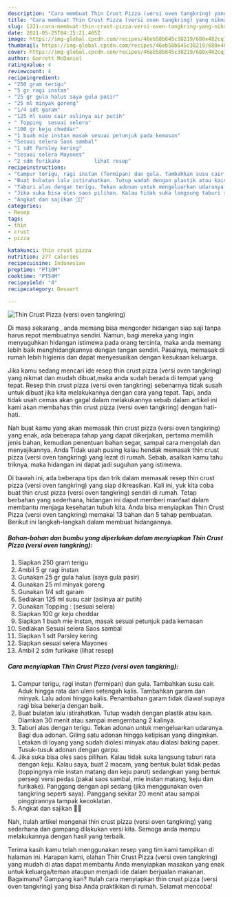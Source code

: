 ```yaml
---
description: "Cara membuat Thin Crust Pizza (versi oven tangkring) yang nikmat dan Mudah Dibuat"
title: "Cara membuat Thin Crust Pizza (versi oven tangkring) yang nikmat dan Mudah Dibuat"
slug: 1221-cara-membuat-thin-crust-pizza-versi-oven-tangkring-yang-nikmat-dan-mudah-dibuat
date: 2021-05-25T04:15:21.465Z
image: https://img-global.cpcdn.com/recipes/46eb58b645c38219/680x482cq70/thin-crust-pizza-versi-oven-tangkring-foto-resep-utama.jpg
thumbnail: https://img-global.cpcdn.com/recipes/46eb58b645c38219/680x482cq70/thin-crust-pizza-versi-oven-tangkring-foto-resep-utama.jpg
cover: https://img-global.cpcdn.com/recipes/46eb58b645c38219/680x482cq70/thin-crust-pizza-versi-oven-tangkring-foto-resep-utama.jpg
author: Garrett McDaniel
ratingvalue: 4
reviewcount: 4
recipeingredient:
- "250 gram terigu"
- "5 gr ragi instan"
- "25 gr gula halus saya gula pasir"
- "25 ml minyak goreng"
- "1/4 sdt garam"
- "125 ml susu cair aslinya air putih"
- " Topping  sesuai selera"
- "100 gr keju cheddar"
- "1 buah mie instan masak sesuai petunjuk pada kemasan"
- "Sesuai selera Saos sambal"
- "1 sdt Parsley kering"
- "sesuai selera Mayones"
- "2 sdm furikake           lihat resep"
recipeinstructions:
- "Campur terigu, ragi instan (fermipan) dan gula. Tambahkan susu cair. Aduk hingga rata dan uleni setengah kalis. Tambahkan garam dan minyak. Lalu adoni hingga kalis. Penambahan garam tidak diawal supaya ragi bisa bekerja dengan baik."
- "Buat bulatan lalu istirahatkan. Tutup wadah dengan plastik atau kain. Diamkan 30 menit atau sampai mengembang 2 kalinya."
- "Taburi alas dengan terigu. Tekan adonan untuk mengeluarkan udaranya. Bagi dua adonan. Giling satu adonan hingga ketipisan yang diinginkan. Letakan di loyang yang sudah diolesi minyak atau dialasi baking paper. Tusuk-tusuk adonan dengan garpu."
- "Jika suka bisa oles saos pilihan. Kalau tidak suka langsung taburi rata dengan keju. Kalau saya, buat 2 macam, yang bentuk bulat tidak pedas (toppingnya mie instan matang dan keju parut) sedangkan yang bentuk persegi versi pedas (pakai saos sambal, mie instan matang, keju dan furikake). Panggang dengan api sedang (jika menggunakan oven tangkring seperti saya). Panggang sekitar 20 menit atau sampai pinggirannya tampak kecoklatan."
- "Angkat dan sajikan 🤗😍"
categories:
- Resep
tags:
- thin
- crust
- pizza

katakunci: thin crust pizza 
nutrition: 277 calories
recipecuisine: Indonesian
preptime: "PT10M"
cooktime: "PT54M"
recipeyield: "4"
recipecategory: Dessert

---
```



![Thin Crust Pizza (versi oven tangkring)](https://img-global.cpcdn.com/recipes/46eb58b645c38219/680x482cq70/thin-crust-pizza-versi-oven-tangkring-foto-resep-utama.jpg)

Di masa  sekarang , anda memang bisa mengorder hidangan siap saji tanpa harus repot membuatnya sendiri. Namun, bagi mereka yang ingin menyuguhkan hidangan istimewa pada orang tercinta, maka anda memang lebih baik menghidangkannya dengan tangan sendiri. Pasalnya, memasak di rumah lebih higienis dan dapat menyesuaikan dengan kesukaan keluarga.

Jika kamu sedang mencari ide resep thin crust pizza (versi oven tangkring) yang nikmat dan mudah dibuat,maka anda sudah berada di tempat yang tepat. Resep thin crust pizza (versi oven tangkring)  sebenarnya tidak susah untuk dibuat jika kita melakukannya dengan cara yang tepat. Tapi, anda tidak usah cemas akan gagal dalam melakukannya 
sebab dalam artikel ini kami akan membahas thin crust pizza (versi oven tangkring) dengan hati-hati.  



Nah buat kamu yang akan memasak thin crust pizza (versi oven tangkring) yang enak, ada beberapa tahap yang dapat dikerjakan, pertama memilih jenis bahan, kemudian penentuan bahan segar, sampai cara mengolah dan menyajikannya. Anda Tidak usah pusing kalau hendak memasak thin crust pizza (versi oven tangkring) yang lezat di rumah. Sebab, asalkan kamu  tahu triknya, maka hidangan ini dapat jadi suguhan yang istimewa.

Di bawah ini, ada beberapa tips dan trik dalam memasak resep thin crust pizza (versi oven tangkring) yang siap dikreasikan. Kali ini, yuk kita coba buat thin crust pizza (versi oven tangkring) sendiri di rumah. Tetap berbahan yang sederhana, hidangan ini dapat memberi manfaat dalam membantu menjaga kesehatan tubuh kita. Anda bisa menyiapkan Thin Crust Pizza (versi oven tangkring) memakai 13 bahan dan 5 tahap pembuatan. Berikut ini langkah-langkah dalam membuat hidangannya.

<!--inarticleads1-->

##### Bahan-bahan dan bumbu yang diperlukan dalam menyiapkan Thin Crust Pizza (versi oven tangkring):

1. Siapkan 250 gram terigu
1. Ambil 5 gr ragi instan
1. Gunakan 25 gr gula halus (saya gula pasir)
1. Gunakan 25 ml minyak goreng
1. Gunakan 1/4 sdt garam
1. Sediakan 125 ml susu cair (aslinya air putih)
1. Gunakan  Topping : (sesuai selera)
1. Siapkan 100 gr keju cheddar
1. Siapkan 1 buah mie instan, masak sesuai petunjuk pada kemasan
1. Sediakan Sesuai selera Saos sambal
1. Siapkan 1 sdt Parsley kering
1. Siapkan sesuai selera Mayones
1. Ambil 2 sdm furikake           (lihat resep)




<!--inarticleads2-->

##### Cara menyiapkan Thin Crust Pizza (versi oven tangkring):

1. Campur terigu, ragi instan (fermipan) dan gula. Tambahkan susu cair. Aduk hingga rata dan uleni setengah kalis. Tambahkan garam dan minyak. Lalu adoni hingga kalis. Penambahan garam tidak diawal supaya ragi bisa bekerja dengan baik.
1. Buat bulatan lalu istirahatkan. Tutup wadah dengan plastik atau kain. Diamkan 30 menit atau sampai mengembang 2 kalinya.
1. Taburi alas dengan terigu. Tekan adonan untuk mengeluarkan udaranya. Bagi dua adonan. Giling satu adonan hingga ketipisan yang diinginkan. Letakan di loyang yang sudah diolesi minyak atau dialasi baking paper. Tusuk-tusuk adonan dengan garpu.
1. Jika suka bisa oles saos pilihan. Kalau tidak suka langsung taburi rata dengan keju. Kalau saya, buat 2 macam, yang bentuk bulat tidak pedas (toppingnya mie instan matang dan keju parut) sedangkan yang bentuk persegi versi pedas (pakai saos sambal, mie instan matang, keju dan furikake). Panggang dengan api sedang (jika menggunakan oven tangkring seperti saya). Panggang sekitar 20 menit atau sampai pinggirannya tampak kecoklatan.
1. Angkat dan sajikan 🤗😍




Nah, itulah artikel mengenai  thin crust pizza (versi oven tangkring)  yang sederhana dan gampang dilakukan versi kita. Semoga anda mampu melakukannya dengan hasil yang terbaik. 

Terima kasih kamu telah menggunakan resep yang tim kami tampilkan di halaman ini. Harapan kami, olahan  Thin Crust Pizza (versi oven tangkring) yang mudah di atas dapat membantu Anda menyiapkan masakan yang enak untuk keluarga/teman ataupun menjadi ide dalam berjualan makanan. Bagaimana? Gampang kan? Itulah cara menyiapkan thin crust pizza (versi oven tangkring) yang bisa Anda praktikkan di rumah. Selamat mencoba!

